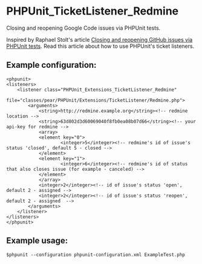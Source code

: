 PHPUnit_TicketListener_Redmine
===============================

Closing and reopening Google Code issues via PHPUnit tests.

Inspired by Raphael Stolt's article [Closing and reopening GitHub issues via PHPUnit tests](http://raphaelstolt.blogspot.com/2010/01/closing-and-reopening-github-issues-via.html). Read this article about how to use PHPUnit's ticket listeners.

Example configuration:
---------------------------------
    <phpunit>
	<listeners>
	    <listener class="PHPUnit_Extensions_TicketListener_Redmine" 
                 file="classes/pear/PHPUnit/Extensions/TicketListener/Redmine.php">
    		<arguments>
    		    <string>http://redmine.example.org</string><!-- redmine location -->
    		    <string>63d802d3d60069040f8fb0ea08b07d66</string><!-- your api-key for redmine -->
    		    <array>
        		<element key="0">
            		    <integer>5</integer><!-- redmine's id of issue's status 'closed', default 5 - closed -->
        		</element>
        		<element key="1">
            		    <integer>6</integer><!-- redmine's id of status that also closes issue (for example - canceled) -->
        		</element>
    		    </array>
    		    <integer>2</integer><!-- id of issue's status 'open', default 2 - assigned -->
    		    <integer>2</integer><!-- id of issue's status 'reopen', default 2 - assigned  -->
    		</arguments>
	    </listener>
	</listeners>
    </phpunit>

Example usage:
---------------------------------

    $phpunit --configuration phpunit-configuration.xml ExampleTest.php



